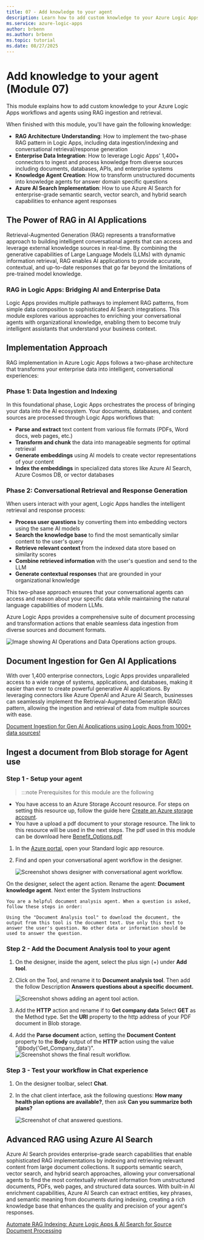 ```yaml
---
title: 07 - Add knowledge to your agent
description: Learn how to add custom knowledge to your Azure Logic Apps workflows and agents.
ms.service: azure-logic-apps
author: brbenn
ms.author: brbenn
ms.topic: tutorial
ms.date: 08/27/2025
---
```


# Add knowledge to your agent (Module 07)

This module explains how to add custom knowledge to your Azure Logic Apps workflows and agents using RAG ingestion and retrieval.

When finished with this module, you'll have gain the following knowledge:

- **RAG Architecture Understanding**: How to implement the two-phase RAG pattern in Logic Apps, including data ingestion/indexing and conversational retrieval/response generation
- **Enterprise Data Integration**: How to leverage Logic Apps' 1,400+ connectors to ingest and process knowledge from diverse sources including documents, databases, APIs, and enterprise systems
- **Knowledge Agent Creation**: How to transform unstructured documents into knowledge agents for answer domain specific questions
- **Azure AI Search Implementation**: How to use Azure AI Search for enterprise-grade semantic search, vector search, and hybrid search capabilities to enhance agent responses

## The Power of RAG in AI Applications

Retrieval-Augmented Generation (RAG) represents a transformative approach to building intelligent conversational agents that can access and leverage external knowledge sources in real-time. By combining the generative capabilities of Large Language Models (LLMs) with dynamic information retrieval, RAG enables AI applications to provide accurate, contextual, and up-to-date responses that go far beyond the limitations of pre-trained model knowledge.

### RAG in Logic Apps: Bridging AI and Enterprise Data

Logic Apps provides multiple pathways to implement RAG patterns, from simple data composition to sophisticated AI Search integrations. This module explores various approaches to enriching your conversational agents with organizational knowledge, enabling them to become truly intelligent assistants that understand your business context.

## Implementation Approach

RAG implementation in Azure Logic Apps follows a two-phase architecture that transforms your enterprise data into intelligent, conversational experiences:

### Phase 1: Data Ingestion and Indexing
In this foundational phase, Logic Apps orchestrates the process of bringing your data into the AI ecosystem. Your documents, databases, and content sources are processed through Logic Apps workflows that:
- **Parse and extract** text content from various file formats (PDFs, Word docs, web pages, etc.)
- **Transform and chunk** the data into manageable segments for optimal retrieval
- **Generate embeddings** using AI models to create vector representations of your content
- **Index the embeddings** in specialized data stores like Azure AI Search, Azure Cosmos DB, or vector databases

### Phase 2: Conversational Retrieval and Response Generation
When users interact with your agent, Logic Apps handles the intelligent retrieval and response process:
- **Process user questions** by converting them into embedding vectors using the same AI models
- **Search the knowledge base** to find the most semantically similar content to the user's query
- **Retrieve relevant context** from the indexed data store based on similarity scores
- **Combine retrieved information** with the user's question and send to the LLM
- **Generate contextual responses** that are grounded in your organizational knowledge

This two-phase approach ensures that your conversational agents can access and reason about your specific data while maintaining the natural language capabilities of modern LLMs.

Azure Logic Apps provides a comprehensive suite of document processing and transformation actions that enable seamless data ingestion from diverse sources and document formats.

![Image showing AI Operations and Data Operations action groups.](../02_build_conversational_agents/media/07-add-knowledge-to-agent/action_list.png)

## Document Ingestion for Gen AI Applications

With over 1,400 enterprise connectors, Logic Apps provides unparalleled access to a wide range of systems, applications, and databases, making it easier than ever to create powerful generative AI applications. By leveraging connectors like Azure OpenAI and Azure AI Search, businesses can seamlessly implement the Retrieval-Augmented Generation (RAG) pattern, allowing the ingestion and retrieval of data from multiple sources with ease.

[Document Ingestion for Gen AI Applications using Logic Apps from 1000+ data sources!](https://techcommunity.microsoft.com/blog/integrationsonazureblog/document-ingestion-for-gen-ai-applications-using-logic-apps-from-1000-data-sourc/4250675)

## Ingest a document from Blob storage for Agent use

### Step 1 - Setup your agent
> :::note
> Prerequisites for this module are the following
- You have access to an Azure Storage Account resource. For steps on setting this resource up, follow the guide here [Create an Azure storage account](https://learn.microsoft.com/en-us/azure/storage/common/storage-account-create?tabs=azure-portal).
- You have a upload a pdf document to your storage resource. The link to this resource will be used in the next steps. The pdf used in this module can be download here [Benefit_Options.pdf](media/07-add-knowledge-to-agent/Benefit_Options.pdf)  


1. In the [Azure portal](https://portal.azure.com), open your Standard logic app resource.

1. Find and open your conversational agent workflow in the designer.

   ![Screenshot shows designer with conversational agent workflow.](media/07-add-knowledge-to-agent/doc_ingest.png)

On the designer, select the agent action. Rename the agent: **Document knowledge agent**. Next enter the System Instructions  

```
You are a helpful document analysis agent. When a question is asked, follow these steps in order: 

Using the "Document Analysis tool" to download the document, the output from this tool is the document text. Use only this text to answer the user's question. No other data or information should be used to answer the question.

```

### Step 2 - Add the Document Analysis tool to your agent
1. On the designer, inside the agent, select the plus sign (+) under **Add tool**.
1. Click on the Tool, and rename it to **Document analysis tool**. Then add the follow Description **Answers questions about a specific document.** 

   ![Screenshot shows adding an agent tool action.](media/07-add-knowledge-to-agent/ingest_tool.png)

1. Add the **HTTP** action and rename if to **Get company data** Select **GET** as the Method type. Set the **URI** property to the http address of your PDF document in Blob storage.
1. Add the **Parse document** action, setting the **Document Content** property to the **Body** output of the **HTTP** action using the value "@body('Get_Company_data')".  
   ![Screenshot shows the final result workflow.](media/07-add-knowledge-to-agent/ingest_final.png)

### Step 3 - Test your workflow in Chat experience

1. On the designer toolbar, select **Chat**.
1. In the chat client interface, ask the following questions: **How many health plan options are available?**, then ask **Can you summarize both plans?**
   
   ![Screenshot of chat answered questions.](media/07-add-knowledge-to-agent/ingest_summary_final.png)


## Advanced RAG using Azure AI Search

Azure AI Search provides enterprise-grade search capabilities that enable sophisticated RAG implementations by indexing and retrieving relevant content from large document collections. It supports semantic search, vector search, and hybrid search approaches, allowing your conversational agents to find the most contextually relevant information from unstructured documents, PDFs, web pages, and structured data sources. With built-in AI enrichment capabilities, Azure AI Search can extract entities, key phrases, and semantic meaning from documents during indexing, creating a rich knowledge base that enhances the quality and precision of your agent's responses.

[Automate RAG Indexing: Azure Logic Apps & AI Search for Source Document Processing](https://techcommunity.microsoft.com/blog/azure-ai-foundry-blog/automate-rag-indexing-azure-logic-apps--ai-search-for-source-document-processing/4266083)
